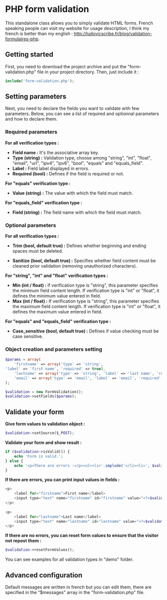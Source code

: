 # PHP form validation

This standalone class allows you to simply validate HTML forms. French speaking people can visit my website for usage description, I think my french is better than my english : http://ludovicscribe.fr/blog/validation-formulaires-php.

## Getting started

First, you need to download the project archive and put the "form-validation.php" file in your project directory. Then, just include it : 

```php
include('form-validation.php');
```

## Setting parameters

Next, you need to declare the fields you want to validate with few parameters. Below, you can see a list of required and optionnal parameters and how to declare them.

### Required parameters

**For all verification types :**

- **Field name :** It's the associative array key.
- **Type (string) :** Validation type, choose among "string", "int", "float", "email", "url", "ipv4", "ipv6", "bool", "equals" and "equals_field".
- **Label :** Field label displayed in errors.
- **Required (bool) :** Defines if the field is required or not.

**For "equals" verification type :**

- **Value (string) :** The value with which the field must match.

**For "equals_field" verification type :**

- **Field (string) :** The field name with which the field must match.

### Optional parameters

**For all verification types :**

- **Trim (bool, default true) :** Defines whether beginning and ending spaces must be deleted.

- **Sanitize (bool, default true) :** Specifies whether field content must be cleaned prior validation (removing unauthorized characters).

**For "string", "int" and "float" verification types :**

- **Min (int / float) :** If verification type is "string", this parameter specifies the minimum field content length. If verification type is "int" or "float", it defines the minimum value entered in field.
- **Max (int / float) :** If verification type is "string", this parameter specifies the maximum field content length. If verification type is "int" or "float", it defines the maximum value entered in field.

**For "equals" and "equals_field" verification type :**

- **Case_sensitive (bool, default true) :** Defines if value checking must be case sensitive. 

### Object creation and parameters setting

```php
$params = array(
	'firstname' => array('type' => 'string',
'label' => 'first name', 'required' => true),
	'lastname' => array('type' => 'string', 'label' => 'last name', 'required' => true),
	'email' => array('type' => 'email', 'label' => 'email', 'required' => true)
);

$validation = new FormValidation();
$validation->setFields($params);
```

## Validate your form

**Give form values to validation object :**

```php
$validation->setSource($_POST);
````

**Validate your form and show result :**

```php
if ($validation->isValid()) {
    echo 'Form is valid.';
} else {
    echo '<p>There are errors :</p><ul><li>'.implode('</li><li>', $validation->getErrors()).'</li></ul>';
}
```

**If there are errors, you can print input values in fields :**

```php
<p>
	<label for="firstname">First name</label>
	<input type="text" name="firstname" id="firstname" value="<?=$validation->getFormValue('firstname')?>" />
</p>
			
<p>
	<label for="lastname">Last name</label>
	<input type="text" name="lastname" id="lastname" value="<?=$validation->getFormValue('lastname')?>"  />
</p>
```

**If there are no errors, you can reset form values to ensure that the visitor not repost them :**

```php
$validation->resetFormValues();
```

You can see examples for all validation types in "demo" folder.

## Advanced configuration

Default messages are written in french but you can edit them, there are specified in the "$messages" array in the "form-validation.php" file.